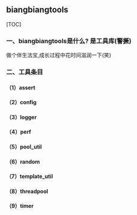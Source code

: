 ## biangbiangtools

[TOC]



### 一、biangbiangtools是什么? 是工具库(警撅)

做个伴生法宝,成长过程中花时间滋润一下(笑)



### 二、工具条目

#### （1）assert

#### （2）config

#### （3）logger

#### （4）perf

#### （5）pool_util

#### （6）random

#### （7）template_util

#### （8）threadpool

#### （9）timer
